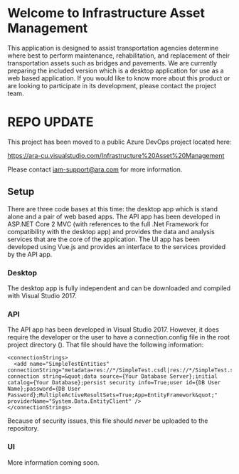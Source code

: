 # Welcome to Infrastructure Asset Management
This application is designed to assist transportation agencies determine where best to perform maintenance, rehabilitation, and replacement of their transportation assets such as bridges and pavements.  We are currently preparing the included version which is a desktop application for use as a web based application.  If you would like to know more about this product or are looking to participate in its development, please contact the project team.

# REPO UPDATE
This project has been moved to a public Azure DevOps project located here: 

https://ara-cu.visualstudio.com/Infrastructure%20Asset%20Management

Please contact iam-support@ara.com for more information.

## Setup
There are three code bases at this time:  the desktop app which is stand alone and a pair of web based apps.  The API app has been developed in ASP.NET Core 2 MVC (with references to the full .Net Framework for compatibility with the desktop app) and provides the data and analysis services that are the core of the application.  The UI app has been developed using Vue.js and provides an interface to the services provided by the API app.

### Desktop
The desktop app is fully independent and can be downloaded and compiled with Visual Studio 2017.

### API
The API app has been developed in Visual Studio 2017.  However, it does require the developer or the user to have a connection.config file in the root project directory ().  That file should have the following information:

```
<connectionStrings>
  <add name="SimpleTestEntities" connectionString="metadata=res://*/SimpleTest.csdl|res://*/SimpleTest.ssdl|res://*/SimpleTest.msl;provider=System.Data.SqlClient;provider connection string=&quot;data source={Your Database Server};initial catalog={Your Database};persist security info=True;user id={DB User Name};password={DB User Password};MultipleActiveResultSets=True;App=EntityFramework&quot;" providerName="System.Data.EntityClient" />
</connectionStrings>
```

Because of security issues, this file should *never* be uploaded to the repository.

### UI
More information coming soon.
